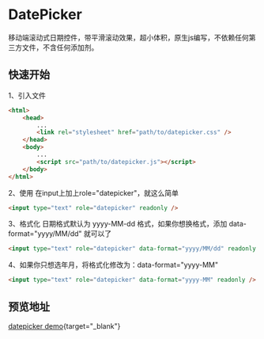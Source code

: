 # DatePicker
移动端滚动式日期控件，带平滑滚动效果，超小体积，原生js编写，不依赖任何第三方文件，不含任何添加剂。

## 快速开始
1、引入文件
```HTML
<html>
	<head>
		...
		<link rel="stylesheet" href="path/to/datepicker.css" />
	</head>
	<body>
		...
		<script src="path/to/datepicker.js"></script>
	</body>
</html>
```
2、使用
在input上加上role="datepicker"，就这么简单
```HTML
<input type="text" role="datepicker" readonly />
```
3、格式化
日期格式默认为 yyyy-MM-dd 格式，如果你想换格式，添加 data-format="yyyy/MM/dd" 就可以了
```HTML
<input type="text" role="datepicker" data-format="yyyy/MM/dd" readonly />
```
4、如果你只想选年月，将格式化修改为：data-format="yyyy-MM"
```HTML
<input type="text" role="datepicker" data-format="yyyy-MM" readonly />
```

## 预览地址
[datepicker demo](http://htmlpreview.github.io/?https://github.com/Capricair/datepicker/blob/master/output/min/demo.html){target="_blank"}
